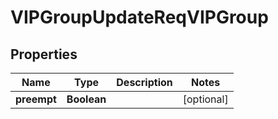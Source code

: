 # VIPGroupUpdateReqVIPGroup

## Properties
Name | Type | Description | Notes
------------ | ------------- | ------------- | -------------
**preempt** | **Boolean** |  |  [optional]
